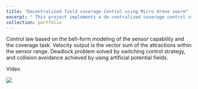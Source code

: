 ```yaml
---
title: "Decentralized field coverage Control using Micro drone swarm"
excerpt: " This project implements a de-centralized coverage control strategy on a swarm of micro drones hardware under external state estimations (Vicon mocap system). <br/>"
collection: portfolio
---
```


Control law based on the bell-form modeling of the sensor capability and the coverage task. Velocity output is the vector sum of the attractions within the sensor range. Deadlock problem solved by switching control strategy, and collision avoidance achieved by using artificial potential fields.

Video

<img src='https://www.youtube.com/watch?v=SJ7_cbu2aSc'>

